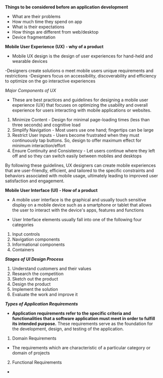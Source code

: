 

**Things to be considered before an application development**

- What are their problems
- How much time they spend on app
- What is their expectations
- How things are different from web/desktop
- Device fragmentation


**Mobile User Experience (UX) - why of a product**

- Mobile UX design is the design of user experiences for hand-held and wearable devices

-Designers create solutions o meet mobile users unique requirements and restrictions
-Designers focus on accessibility, discoverability and efficiency to optimize on the go interactive experiences 


_Major Components of UX_

- These are best practices and guidelines for designing a mobile user experience (UX) that focuses on optimizing the usability and overall experience for users interacting with mobile applications or websites.

1. Minimize Content - Design for minimal page-loading times (less than three seconds) and cognitive load
2. Simplify Navigation - Most users use one hand; fingertips can be large
3. Restrict User Inputs - Users become frustrated when they must continuously tap buttons. So, design to offer maximum effect for minimum interaction/effort
4. Ensure Continuity and Consistency - Let users continue where they left off and so they can switch easily between mobiles and desktops

By following these guidelines, UX designers can create mobile experiences that are user-friendly, efficient, and tailored to the specific constraints and behaviors associated with mobile usage, ultimately leading to improved user satisfaction and engagement.


**Mobile User Interface (UI) - How of a product**

- A mobile user interface is the graphical and usually touch sensitive display on a mobile device such as a smartphone or tablet that allows the user to interact with the device's apps, features and functions 

- User Interface elements usually fall into one of the following four categories 

1. Input controls
2. Navigation components
3. Informational components
4. Containers


***Stages of UI Design Process***

1. Understand customers and their values
2. Research the competition
3. Sketch out the product
4. Design the product
5. Implement the solution 
6. Evaluate the work and improve it


***Types of Application Requirements***

- **Application requirements refer to the specific criteria and functionalities that a software application must meet in order to fulfill its intended purpose.** These requirements serve as the foundation for the development, design, and testing of the application.

1. Domain Requirements

- The requirements which are characteristic of a particular category or domain of projects

2. Functional Requirements 

- 